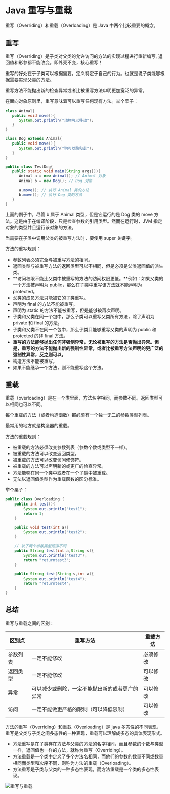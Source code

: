 # Java 重写与重载

重写（Overriding）和重载（Overloading）是 Java 中两个比较重要的概念。

## 重写

重写（Overriding）是子类对父类的允许访问的方法的实现过程进行重新编写, 返回值和形参都不能改变。即外壳不变，核心重写！

重写的好处在于子类可以根据需要，定义特定于自己的行为。也就是说子类能够根据需要实现父类的方法。

重写方法不能抛出新的检查异常或者比被重写方法申明更加宽泛的异常。

在面向对象原则里，重写意味着可以重写任何现有方法。举个栗子：

```java
class Animal{
   public void move(){
      System.out.println("动物可以移动");
   }
}

class Dog extends Animal{
   public void move(){
      System.out.println("狗可以跑和走");
   }
}

public class TestDog{
   public static void main(String args[]){
      Animal a = new Animal(); // Animal 对象
      Animal b = new Dog(); // Dog 对象

      a.move(); // 执行 Animal 类的方法
      b.move(); // 执行 Dog 类的方法
   }
}
```

上面的例子中，尽管 b 属于 Animal 类型，但是它运行的是 Dog 类的 move 方法。这是由于在编译阶段，只是检查参数的引用类型。然而在运行时，JVM 指定对象的类型并且运行该对象的方法。

当需要在子类中调用父类的被重写方法时，要使用 super 关键字。

方法的重写规则：

- 参数列表必须完全与被重写方法的相同。
- 返回类型与被重写方法的返回类型可以不相同，但是必须是父类返回值的派生类。
- **访问权限不能比父类中被重写的方法的访问权限更低。**例如：如果父类的一个方法被声明为 public，那么在子类中重写该方法就不能声明为 protected。
- 父类的成员方法只能被它的子类重写。
- 声明为 final 的方法不能被重写。
- 声明为 static 的方法不能被重写，但是能够被再次声明。
- 子类和父类在同一个包中，那么子类可以重写父类所有方法，除了声明为 private 和 final 的方法。
- 子类和父类不在同一个包中，那么子类只能够重写父类的声明为 public 和 protected 的非 final 方法。
- **重写的方法能够抛出任何非强制异常，无论被重写的方法是否抛出异常。但是，重写的方法不能抛出新的强制性异常，或者比被重写方法声明的更广泛的强制性异常，反之则可以。**
- 构造方法不能被重写。
- 如果不能继承一个方法，则不能重写这个方法。

## 重载

重载（overloading）是在一个类里面，方法名字相同，而参数不同。返回类型可以相同也可以不同。

每个重载的方法（或者构造函数）都必须有一个独一无二的参数类型列表。

最常用的地方就是构造器的重载。

方法的重载规则：

- 被重载的方法必须改变参数列表（参数个数或类型不一样）。
- 被重载的方法可以改变返回类型。
- 被重载的方法可以改变访问修饰符。
- 被重载的方法可以声明新的或更广的检查异常。
- 方法能够在同一个类中或者在一个子类中被重载。
- 无法以返回值类型作为重载函数的区分标准。

举个栗子：

```java
public class Overloading {
    public int test(){
        System.out.println("test1");
        return 1;
    }

    public void test(int a){
        System.out.println("test2");
    }

    // 以下两个参数类型顺序不同
    public String test(int a,String s){
        System.out.println("test3");
        return "returntest3";
    }

    public String test(String s,int a){
        System.out.println("test4");
        return "returntest4";
    }
}
```

## 总结

重写与重载之间的区别：

| 区别点   | 重写方法                                       | 重载方法 |
| -------- | ---------------------------------------------- | -------- |
| 参数列表 | 一定不能修改                                   | 必须修改 |
| 返回类型 | 一定不能修改                                   | 可以修改 |
| 异常     | 可以减少或删除，一定不能抛出新的或者更广的异常 | 可以修改 |
| 访问     | 一定不能做更严格的限制（可以降低限制）         | 可以修改 |

方法的重写（Overriding）和重载（Overloading）是 java 多态性的不同表现，重写是父类与子类之间多态性的一种表现，重载可以理解成多态的具体表现形式。

- 方法重写是在子类存在方法与父类的方法的名字相同，而且参数的个数与类型一样，返回值也一样的方法，就称为重写（Overriding）。
- 方法重载是一个类中定义了多个方法名相同，而他们的参数的数量不同或数量相同而类型和次序不同，则称为方法的重载（Overloading）。
- 方法重写是子类与父类的一种多态性表现，而方法重载是一个类的多态性表现。

![重写与重载](https://cdn.jsdelivr.net/gh/chanshiyucx/poi/2019/overloading-vs-overriding.png)
